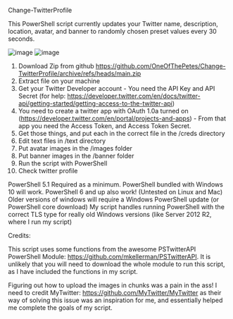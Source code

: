 Change-TwitterProfile

This PowerShell script currently updates your Twitter name, description, location, avatar, and banner to randomly chosen preset values every 30 seconds.

![image](https://user-images.githubusercontent.com/42836083/156651402-c59eb588-695c-41fe-9ff3-adbe29a6a874.png)
![image](https://user-images.githubusercontent.com/42836083/156651480-c5b31d47-5bec-426b-b259-fcfa6043dd4d.png)


1) Download Zip from github https://github.com/OneOfThePetes/Change-TwitterProfile/archive/refs/heads/main.zip 
2) Extract file on your machine
3) Get your Twitter Developer account - You need the API Key and API Secret (for help: https://developer.twitter.com/en/docs/twitter-api/getting-started/getting-access-to-the-twitter-api)
4) You need to create a twitter app with OAuth 1.0a turned on (https://developer.twitter.com/en/portal/projects-and-apps) - From that app you need the Access Token, and Access Token Secret. 
5) Get those things, and put each in the correct file in the /creds directory
6) Edit text files in /text directory
7) Put avatar images in the /images folder
8) Put banner images in the /banner folder
9) Run the script with PowerShell 
10) Check twitter profile 

PowerShell 5.1 Required as a minimum.
PowerShell bundled with Windows 10 will work.
PowerShell 6 and up also work! (Untested on Linux and Mac)
Older versions of windows will require a Windows PowerShell update (or PowerShell core download)
My script handles running PowerShell with the correct TLS type for really old Windows versions (like Server 2012 R2, where I run my script)

Credits:

This script uses some functions from the awesome PSTwitterAPI PowerShell Module: https://github.com/mkellerman/PSTwitterAPI.
It is unlikely that you will need to download the whole module to run this script, as I have included the functions in my script. 

Figuring out how to upload the images in chunks was a pain in the ass! I need to credit MyTwitter: https://github.com/MyTwitter/MyTwitter as their way of solving this issue was an inspiration for me, and essentially helped me complete the goals of my script.
